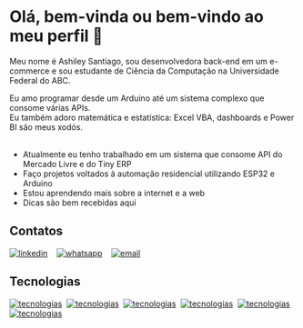 <h1>Olá, bem-vinda ou bem-vindo ao meu perfil 👋</h1>
<p>Meu nome é Ashiley Santiago, sou desenvolvedora back-end em um e-commerce e sou estudante de Ciência da Computação na Universidade Federal do ABC.</p>
Eu amo programar desde um Arduino até um sistema complexo que consome várias APIs.<br/>
Eu também adoro matemática e estatística: Excel VBA, dashboards e Power BI são meus xodós.<br/><br/>

- Atualmente eu tenho trabalhado em um sistema que consome API do Mercado Livre e do Tiny ERP<br/>
- Faço projetos voltados à automação residencial utilizando ESP32 e Arduino<br/>
- Estou aprendendo mais sobre a internet e a web<br/>
- Dicas são bem recebidas aqui<br/>

## Contatos
[![linkedin](https://img.shields.io/badge/LinkedIn-007bb6.svg?style=for-the-badge&logo=Linkedin)](https://www.linkedin.com/in/ashiley-santiago/)&nbsp;&nbsp;&nbsp;
[![whatsapp](https://img.shields.io/badge/WhatsApp-34af23.svg?style=for-the-badge&logo=whatsapp&logoColor=white)](https://api.whatsapp.com/send?phone=5511976989145&text=Oi,%20Ashiley.%20Te%20achei%20no%20Github)&nbsp;&nbsp;&nbsp;
[![email](https://img.shields.io/badge/Email-da4d39.svg?style=for-the-badge&logo=Gmail&logoColor=white)](mailto:ashiley.santiago.r@gmail.com) 

## Tecnologias
[![tecnologias](https://img.shields.io/badge/PHP-785DA4.svg?logo=php&logoColor=white)](https://github.com/AshileySabah)&nbsp;
[![tecnologias](https://img.shields.io/badge/React_JS-007BB6.svg?logo=react&logoColor=white)](https://github.com/AshileySabah)&nbsp;
[![tecnologias](https://img.shields.io/badge/JS-yellow.svg?logo=javascript&logoColor=white)](https://github.com/AshileySabah)&nbsp;
[![tecnologias](https://img.shields.io/badge/Java-5C5D5E.svg?logo=java&logoColor=white)](https://github.com/AshileySabah)&nbsp;
[![tecnologias](https://img.shields.io/badge/HTML-EC630B.svg?logo=html5&logoColor=white)](https://github.com/AshileySabah)&nbsp;
[![tecnologias](https://img.shields.io/badge/CSS-1151F2.svg?logo=css3&logoColor=white)](https://github.com/AshileySabah)
